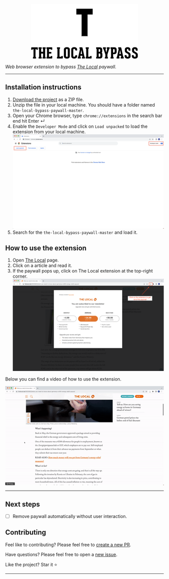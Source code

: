 
<p align="center">
  <img src="assets/logo.png"/>
</p>


*Web browser extension to bypass [The Local](https://thelocal.de) paywall.*
____

## Installation instructions
1. [Download the project](https://github.com/jmcalves275/the-local-bypass-paywall/archive/refs/heads/master.zip) as a ZIP file.
2. Unzip the file in your local machine. You should have a folder named `the-local-bypass-paywall-master`.
3. Open your Chrome browser, type `chrome://extensions` in the search bar end hit Enter ↵
4. Enable the `Developer Mode` and click on `Load unpacked` to load the extension from your local machine.
![Installation instructions PNG](assets/instructions.png)
5. Search for the `the-local-bypass-paywall-master` and load it.


## How to use the extension
1. Open [The Local](https://thelocal.de) page.
2. Click on a article and read it.
3. If the paywall pops up, click on The Local extension at the top-right corner.
   ![How to use extension PNG](assets/how-to-use.png)

Below you can find a video of how to use the extension.

![How to use extension GIF](assets/how-to-use.gif)
___

## Next steps
- [ ] Remove paywall automatically without user interaction.

## Contributing
Feel like to contributing? Please feel free to [create a new PR](https://github.com/jmcalves275/the-local-bypass-paywall/pulls).

Have questions? Please feel free to open a [new issue](https://github.com/jmcalves275/the-local-bypass-paywall/issues).

Like the project? Star it :star: 

____
